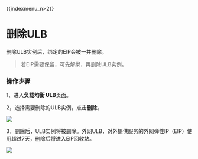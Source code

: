 {{indexmenu_n>2}}

# 删除ULB

删除ULB实例后，绑定的EIP会被一并删除。
> 若EIP需要保留，可先解绑，再删除ULB实例。


### 操作步骤

1、进入**负载均衡 ULB**页面。

2，选择需要删除的ULB实例，点击**删除**。

![](https://static.ucloud.cn/824bdae3c0a64585ad3a67526902b581.png)

3，删除后，ULB实例将被删除。外网ULB，对外提供服务的外网弹性IP（EIP）使用超过7天，删除后将进入EIP回收站。

 [![](https://static.ucloud.cn/708409d71c0a4a8c8d1fbd6fe3417b36.png)](https://github.com/UCloudDocs/UCloud-document/issues/3)

